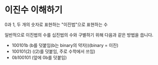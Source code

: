 # 이진수 이해하기

0과 1, 두 개의 숫자로 표현하는 "이진법"으로 표현하는 수

일반적으로 이진법의 수를 십진법의 수와 구별하기 위해 다음과 같은 방법을 씁니다.

- 100101b (b를 덧붙임(b는 binary의 약자))(binary = 이진)
- 100101(2) ((2)를 덧붙임, 주로 수학에서 쓰임)
- 0b100101 (앞에 0b를 덧붙임)
